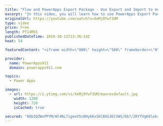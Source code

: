 ```yaml
---
title: "Flow and PowerApps Export Package - Use Export and Import to move a working app"
excerpt: "In this video, you will learn how to use PowerApps Export Package and Import Package to move an App to a new tenant including the associated Flows!   PowerApps Training at https://training.PowerApps911.com"
originalUrl: https://youtube.com/watch?v=XeMj0Ywf3UM
type: video
price: Free
length: PT14M5S
publishedDateTime: 2019-10-11T23:36:14Z
heat: 54

featuredContent: "<iframe width=\"800\" height=\"500\" frameborder=\"0\" src=\"https://www.youtube.com/embed/XeMj0Ywf3UM\" allow=\"accelerometer; autoplay; encrypted-media; gyroscope; picture-in-picture\" allowfullscreen></iframe>"

provider:
  name: PowerApps911
  domain: powerapps911.com

topics:
  - Power Apps

images:
  - url: https://i.ytimg.com/vi/XeMj0Ywf3UM/maxresdefault.jpg
    width: 1280
    height: 720
    isCached: true

secured: "0Qb1QZWoPPYM/Wl4Ni7igeoV5s0Hy6KxSKCBXG3ECVWS/6b7/2RYfVgK0lebrfKAjW3P/1vSRxj3yCWj/9Mo7a/0oQ1Cv2X1TpC4qE41lMLuKdXc3Ho0JAKu1q4P7bNRqvoa9nad2aIvxaSl8pif2y3+WYcA9F3fcQUkbvMRDzoL1dK6JWASoZ49QjBZw6NmY8ZURt8y/JxWKmbskOID5F5ovUklDoVSt49Pycqc6HkuSJ6t3wpZ8jSmA8i4Qp/P/F1UUjsHCdpAT9JH05A2zE3OqAal7uYIUtHb3IT2ML3oKpqMYNRpJek6h4gUoTrJqY7bbknVMkccTn7J+6LYDV3BoCjv0ScRQ3SReDVTAhQZmVLEbffprtS9/Zn4cff+gH5sBQDJlizAd5JiTRCaFQ==;hmgaBdyDZJjm2KS54YPcAQ=="
---
```


